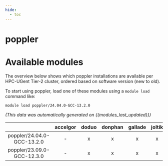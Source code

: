 ```yaml
---
hide:
  - toc
---
```


poppler
=======

# Available modules


The overview below shows which poppler installations are available per HPC-UGent Tier-2 cluster, ordered based on software version (new to old).

To start using poppler, load one of these modules using a `module load` command like:

```shell
module load poppler/24.04.0-GCC-13.2.0
```

*(This data was automatically generated on {{modules_last_updated}})*

| |accelgor|doduo|donphan|gallade|joltik|litleo|shinx|
| :---: | :---: | :---: | :---: | :---: | :---: | :---: | :---: |
|poppler/24.04.0-GCC-13.2.0|-|x|x|x|x|x|x|
|poppler/23.09.0-GCC-12.3.0|-|x|x|x|x|x|x|
